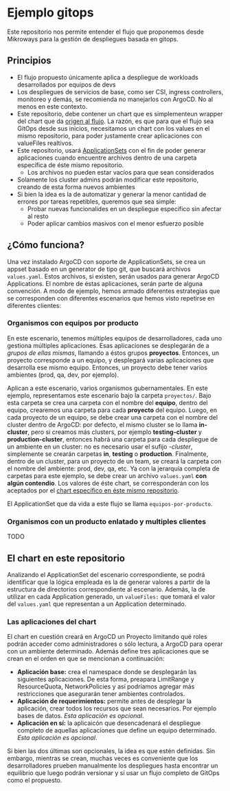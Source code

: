 # Ejemplo gitops

Este repositorio nos permite entender el flujo que proponemos desde Mikroways
para la gestión de despliegues basada en gitops.

## Principios

* El flujo propuesto únicamente aplica a despliegue de workloads desarrollados
  por equipos de devs
* Los despliegues de servicios de base, como ser CSI, ingress controllers,
  monitoreo y demás, se recomienda no manejarlos con ArgoCD. No al menos en este
  contexto.
* Este repositorio, debe contener un chart que es simplementeun wrapper del
  chart que da [origen al flujo](https://gitlab.com/mikroways/k8s/charts/gitops/argo-project).
  La razón, es que para que el flujo sea GitOps desde sus inicios, necesitamos
  un chart con los values en el mismo repositorio, para poder justamente crear
  aplicaciones con valueFiles realtivos.
* Este repositorio, usará [ApplicationSets](https://argocd-applicationset.readthedocs.io/en/stable/)
  con el fin de poder generar aplicaciones cuando encuentre archivos dentro de
  una carpeta específica de éste mismo repositorio.
  * Los archivos no pueden estar vacíos para que sean considerados
* Solamente los cluster admins podrán modificar este repositorio, creando de
  esta forma nuevos ambientes
* Si bien la idea es la de automatizar y generar la menor cantidad de errores
  por tareas repetibles, queremos que sea simple:
  * Probar nuevas funcionalides en un despliegue específico sin afectar al resto
  * Poder aplicar cambios masivos con el menor esfuerzo posible

## ¿Cómo funciona?

Una vez instalado ArgoCD con soporte de ApplicationSets, se crea un appset
basado en un generator de tipo git, que buscará archivos `values.yaml`. Estos
archivos, si existen, serán usados para generar ArgoCD Applications. El nombre
de éstas aplicaciones, serán parte de alguna convención. A modo de ejemplo,
hemos armado diferentes estrategias que se corresponden con diferentes
escenarios que hemos visto repetirse en diferentes clientes:

### Organismos con equipos por producto

En este escenario, tenemos múltiples equipos de desarrolladores, cada uno
gestiona múltiples aplicaciones. Esas aplicaciones se desplegarán de a _grupos 
de ellas mismas_, llamando a éstos grupos **proyectos**. Entonces, un proyecto
corresponde a un equipo, y desplegará varias aplicaciones que desarrolla ese
mismo equipo. Entonces, un proyecto debe tener varios ambientes (prod, qa, dev,
por ejemplo).

Aplican a este escenario, varios organismos gubernamentales. En este ejemplo,
representamos este escenario bajo la carpeta `proyectos/`. Bajo
esta carpeta se crea una carpeta con el nombre del **equipo**, dentro del
equipo, crearemos una carpeta para cada **proyecto** del equipo. Luego, en cada
proyecto de un equipo, se debe crear una carpeta con el nombre del cluster
dentro de ArgoCD: por defecto, el mismo cluster se lo llama **in-cluster**, pero
si creamos más clusters, por ejemplo **testing-cluster** y
**production-cluster**, entonces habrá una carpeta para cada despliegue de un
ambiente en un cluster: no es necesario usar el sufijo _-cluster_, simplemente
se crearán carpetas **in**, **testing** o **production**. Finalmente, dentro de
un cluster, para un proyecto de un team, se creará la carpeta con el nombre del
ambiente: prod, dev, qa, etc. Ya con la jerarquía completa de carpetas para este
ejemplo, se debe crear un archivo `values.yaml` **con algún contendio**. Los
valores de éste chart, se corresponderán con los aceptados por el [chart
específico en éste mismo repositorio](./charts/custom-argo-project).

El ApplicationSet que da vida a este flujo se llama `equipos-por-producto`.

### Organismos con un producto enlatado y multiples clientes

TODO

## El chart en este repositorio

Analizando el ApplicationSet del escenario correspondiente, se podrá
identificar que la lógica empleada es la de generar valores a partir de la
estructura de directorios correspondiente al escenario. Además, la de utilizar
en cada Application generado, un `valueFiles:` que tomará el valor del
`values.yaml` que representan a un Application determinado. 

### Las aplicaciones del chart

El chart en cuestión creará en ArgoCD un Proyecto limitando qué roles podrán
acceder como administradores o sólo lectura,  a ArgoCD para operar con un
ambiente determinado. Además define tres aplicaciones que se crean en el orden
en que se mencionan a continuación:

* **Aplicación base:** crea el namespace donde se desplegarán las siguientes
  aplicaciones. De esta forma, preapara LimitRange y ResourceQuota,
  NetworkPolicies y así podríamos agregar más restricciones que asegurarán tener
  ambientes controlados.
* **Aplicación de requerimientos:** permite antes de desplegar la aplicación,
  crear todos los recursos que sean necesarios. Por ejemplo bases de datos.
  _Esta aplicación es opcional_.
* **Aplicación en sí:** la aplicaicón que desencadenará el despliegue completo
  de aquellas aplicaciones que define un equipo determinado. _Esta aplicación es
  opcional_.

Si bien las dos últimas son opcionales, la idea es que estén definidas. Sin
embargo, mientras se crean, muchas veces es conveniente que los desarrolladores
prueben manualmente los despliegues hasta encontrar un equilibrio que luego
podrán versionar y sí usar un flujo completo de GitOps como el propuesto.
